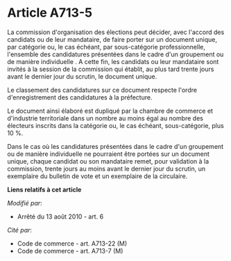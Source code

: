 # Article A713-5

La commission d'organisation des élections peut décider, avec l'accord des candidats ou de leur mandataire, de faire porter
sur un document unique, par catégorie ou, le cas échéant, par sous-catégorie professionnelle, l'ensemble des candidatures
présentées dans le cadre d'un groupement ou de manière individuelle . A cette fin, les candidats ou leur mandataire sont
invités à la session de la commission qui établit, au plus tard trente jours avant le dernier jour du scrutin, le document
unique.

Le classement des candidatures sur ce document respecte l'ordre d'enregistrement des candidatures à la préfecture.

Le document ainsi élaboré est dupliqué par la chambre de commerce et d'industrie territoriale dans un nombre au moins égal au
nombre des électeurs inscrits dans la catégorie ou, le cas échéant, sous-catégorie, plus 10 %.

Dans le cas où les candidatures présentées dans le cadre d'un groupement ou de manière individuelle ne pourraient être
portées sur un document unique, chaque candidat ou son mandataire remet, pour validation à la commission, trente jours au
moins avant le dernier jour du scrutin, un exemplaire du bulletin de vote et un exemplaire de la circulaire.

**Liens relatifs à cet article**

_Modifié par_:

  - Arrêté du 13 août 2010 - art. 6

_Cité par_:

  - Code de commerce - art. A713-22 (M)
  - Code de commerce - art. A713-7 (M)
